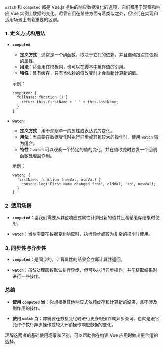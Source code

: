 `watch` 和 `computed` 都是 Vue.js 提供的响应数据变化的选项，它们都用于观察和响应 Vue 实例上数据的变化。尽管它们在某些方面有着类似之处，但它们在实现和适用场景上有着重要的区别。

### 1. 定义方式和用法

- **`computed`**:
  - **定义方式**：通常是一个纯函数，取决于它们的依赖，并且自动跟踪其依赖的属性。
  - **用法**：适合用在模板内，也可以在脚本中用作值的引用。
  - **特性**：具有缓存，只有当依赖的值改变时才会重新计算新的值。
  
  示例：
  ```html
  computed: {
    fullName: function () {
      return this.firstName + ' ' + this.lastName;
    }
  }
  ```
  
- **`watch`**:
  - **定义方式**：用于观察单一的属性或表达式的变化。
  - **用法**：当需要在数据变化时执行异步或开销较大的操作时，使用 `watch` 较为适合。
  - **特性**：`watch` 可以观察一个特定的值的变化，并在值改变时触发一个回调函数处理副作用。

  示例：
  ```vue
  watch: {
    firstName: function (newVal, oldVal) {
      console.log('First Name changed from', oldVal, 'to', newVal);
    }
  }
  ```
  
### 2. 适用场景

- **`computed`**：当我们需要从其他响应式属性计算出新的值并且希望缓存结果时使用。
  
- **`watch`**：当你需要在数据变化响应时，执行异步或较为复杂的操作时使用。

### 3. 同步性与异步性

- **`computed`**：是同步的，计算属性的结果会立即计算并返回。
  
- **`watch`**：虽然处理函数默认执行异步，但可以执行异步操作，并在获取结果时进行一些操作。

### 总结

- **使用 `computed` 当**：你想根据其他响应式依赖缓存和计算新的结果，且不涉及副作用的操作。
  
- **使用 `watch` 当**：你需要在数据变化时进行更多的操作或异步查询，也就是说它允许你执行异步操作或较大开销操作响应数据的变化。

理解这两者的基础使用场景和区别，可以帮助你在构建 Vue 应用时做出更合适的选择。